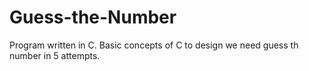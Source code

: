 # Guess-the-Number
Program written in C. 
Basic concepts of C to design we need guess th number in 5 attempts.
